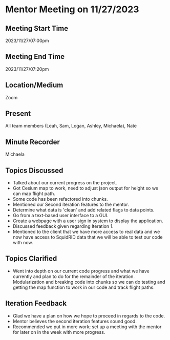 # Mentor Meeting on 11/27/2023

## Meeting Start Time
2023/11/27/07:00pm

## Meeting End Time
2023/11/27/07:20pm

## Location/Medium
Zoom

## Present
All team members (Leah, Sam, Logan, Ashley, Michaela), Nate

## Minute Recorder
Michaela

## Topics Discussed
- Talked about our current progress on the project.
 - Got Cesium map to work, need to adjust json output for height so we can map flight path.
 - Some code has been refactored into chunks.
- Mentioned our Second iteration features to the mentor.
 - Determine what data is 'clean' and add related flags to data points.
 - Go from a text-based user interface to a GUI.
 - Create a webpage with a user sign in system to display the application.
- Discussed feedback given regarding Iteration 1.
- Mentioned to the client that we have more access to real data and we now have access to SquidRID data that we will be able to test our code with now.

## Topics Clarified
- Went into depth on our current code progress and what we have currently and plan to do for the remainder of the iteration. Modularization and breaking code into chunks so we can do testing and getting the map function to work in our code and track flight paths.

 ## Iteration Feedback
- Glad we have a plan on how we hope to proceed in regards to the code.
- Mentor believes the second iteration features sound good.
- Recommended we put in more work; set up a meeting with the mentor for later on in the week with more progress.
